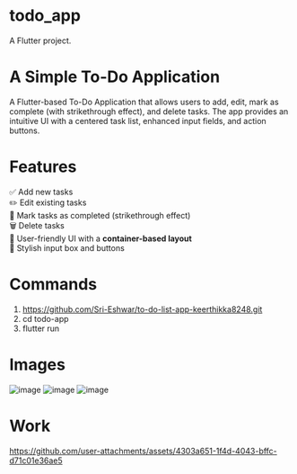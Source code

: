 # todo_app
A Flutter project.

# A Simple To-Do Application
A Flutter-based To-Do Application that allows users to add, edit, mark as complete (with strikethrough effect), and delete tasks. The app provides an intuitive UI with a centered task list, enhanced input fields, and action buttons.

# Features
✅ Add new tasks  
✏️ Edit existing tasks  
🎯 Mark tasks as completed (strikethrough effect)  
🗑️ Delete tasks  
📌 User-friendly UI with a **container-based layout**  
🎨 Stylish input box and buttons  

# Commands
1. https://github.com/Sri-Eshwar/to-do-list-app-keerthikka8248.git
2. cd todo-app
3. flutter run

# Images
![image](https://github.com/user-attachments/assets/466f4d61-06b9-4c93-a147-9b2cb9f98a4d)
![image](https://github.com/user-attachments/assets/c70a0f5c-32fb-46a3-ac8d-1ad1e1279338)
![image](https://github.com/user-attachments/assets/2915f577-6f5b-4913-8b8d-c0dc5cee4a48)

# Work

https://github.com/user-attachments/assets/4303a651-1f4d-4043-bffc-d71c01e36ae5





